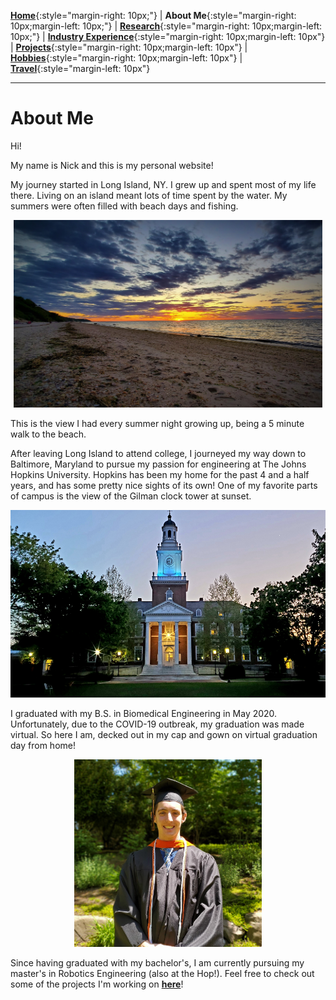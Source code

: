 [**Home**](../index.md){:style="margin-right: 10px;"}
|
**About Me**{:style="margin-right: 10px;margin-left: 10px;"}
|
[**Research**](../research/index.md){:style="margin-right: 10px;margin-left: 10px;"}
|
[**Industry Experience**](../industryExperience/index.md){:style="margin-right: 10px;margin-left: 10px"}
|
[**Projects**](../projects/index.md){:style="margin-right: 10px;margin-left: 10px"}
|
[**Hobbies**](../hobbies/index.md){:style="margin-right: 10px;margin-left: 10px"}
|
[**Travel**](../travel/index.md){:style="margin-left: 10px"}

___

# About Me

Hi!

My name is Nick and this is my personal website!

My journey started in Long Island, NY. I grew up and spent most of my life there. Living on an island meant lots of time spent by the water. My summers were often filled with beach days and fishing.

<p align="center">
<img width="494" height="300" src="../pics/Sunset.jpg">
</p>

This is the view I had every summer night growing up, being a 5 minute walk to the beach.

After leaving Long Island to attend college, I journeyed my way down to Baltimore, Maryland to pursue my passion for engineering at The Johns Hopkins University. Hopkins has been my home for the past 4 and a half years, and has some pretty nice sights of its own! One of my favorite parts of campus is the view of the Gilman clock tower at sunset.

<p align="center">
<img width="555" height="300" src="../pics/Gilman.jpg">
</p>

I graduated with my B.S. in Biomedical Engineering in May 2020. Unfortunately, due to the COVID-19 outbreak, my graduation was made virtual. So here I am, decked out in my cap and gown on virtual graduation day from home!

<p align="center">
<img width="300" height="300" src="../pics/Graduation.jpg">
</p>

Since having graduated with my bachelor's, I am currently pursuing my master's in Robotics Engineering (also at the Hop!). Feel free to check out some of the projects I'm working on [**here**](../research/index.md#research)!



